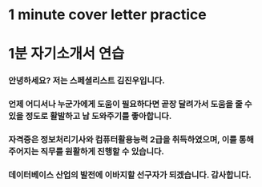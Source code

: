 1 minute cover letter practice
=====================
# 1분 자기소개서 연습
### 안녕하세요? 저는 스페셜리스트 김진우입니다.
### 언제 어디서나 누군가에게 도움이 필요하다면 곧장 달려가서 도움을 줄 수 있을 정도로 활발하고 남 도와주기를 좋아합니다.
### 자격증은 정보처리기사와 컴퓨터활용능력 2급을 취득하였으며, 이를 통해 주어지는 직무를 원활하게 진행할 수 있습니다.
### 데이터베이스 산업의 발전에 이바지할 선구자가 되겠습니다. 감사합니다.
